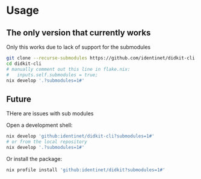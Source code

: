 # Usage

## The only version that currently works

Only this works due to lack of support for the submodules

```bash
git clone --recurse-submodules https://github.com/identinet/didkit-cli
cd didkit-cli
# manually comment out this line in flake.nix:
#   inputs.self.submodules = true;
nix develop '.?submodules=1#'
```

## Future

THere are issues with sub modules

Open a development shell:

```bash
nix develop 'github:identinet/didkit-cli?submodules=1#'
# or from the local repository
nix develop '.?submodules=1#'
```

Or install the package:

```bash
nix profile install 'github:identinet/didkit?submodules=1#'
```
